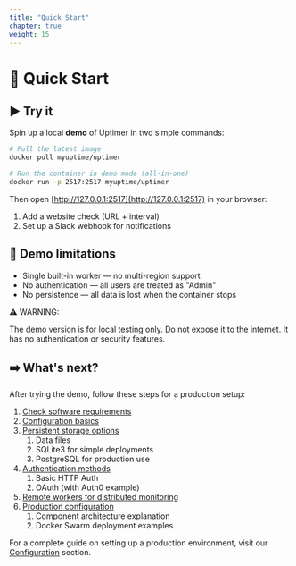 ```yaml
---
title: "Quick Start"
chapter: true
weight: 15
---
```


# 🚀 Quick Start

## ▶️ Try it

Spin up a local **demo** of Uptimer in two simple commands:


```bash
# Pull the latest image
docker pull myuptime/uptimer

# Run the container in demo mode (all-in-one)
docker run -p 2517:2517 myuptime/uptimer
```

Then open [http://127.0.0.1:2517](http://127.0.0.1:2517) in your browser:

1. Add a website check (URL + interval)
2. Set up a Slack webhook for notifications

## 🧪 Demo limitations

* Single built-in worker — no multi-region support
* No authentication — all users are treated as "Admin"
* No persistence — all data is lost when the container stops

⚠️ WARNING:

The demo version is for local testing only.
Do not expose it to the internet. It has no authentication or security features.
## ➡️ What's next?

After trying the demo, follow these steps for a production setup:

1. [Check software requirements](/v0.2.0/requirements/)
2. [Configuration basics](/v0.2.0/configuration/)
3. [Persistent storage options](/v0.2.0/configuration/storage/)
   1. Data files
   2. SQLite3 for simple deployments
   2. PostgreSQL for production use
4. [Authentication methods](/v0.2.0/configuration/authentication/)
   1. Basic HTTP Auth
   2. OAuth (with Auth0 example)
5. [Remote workers for distributed monitoring](/v0.2.0/configuration/remote-workers/)
6. [Production configuration](/v0.2.0/configuration/production/)
   1. Component architecture explanation
   2. Docker Swarm deployment examples

For a complete guide on setting up a production environment, visit our [Configuration](/v0.2.0/configuration/) section.


